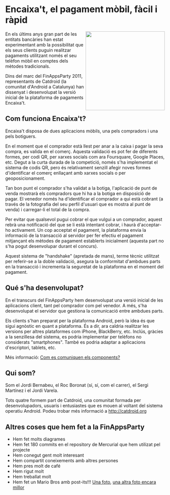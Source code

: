 # Encaixa't, el pagament mòbil, fàcil i ràpid #
<img src='http://p.twimg.com/AeCxby8CAAEQH98.jpg' align='right' width='250px' />
En els últims anys gran part de les entitats bancàries han estat experimentant amb la possibilitat que els seus clients puguin realitzar pagaments utilitzant només el seu telèfon mòbil en comptes dels mètodes tradicionals.

Dins del marc del FinAppsParty 2011, representants de Catdroid (la comunitat d'Android a Catalunya) han dissenyat i desenvolupat la versió inicial de la plataforma de pagaments Encaixa't.

## Com funciona Encaixa't? ##

Encaixa't disposa de dues aplicacions mòbils, una pels compradors i una pels botiguers.

En el moment que el comprador està llest per anar a la caixa i pagar la seva compra, es valida en el comerç. Aquesta validació es pot fer de diferents formes, per codi QR, per xarxes socials com ara Foursquare, Google Places, etc. Degut a la curta durada de la competició, només s'ha implementat el sistema de codis QR, pero és relativament senzill afegir noves formes d'identificar el comerç enllaçant amb xarxes socials o per geoposicionament.

Tan bon punt el comprador s'ha validat a la botiga, l'aplicació de punt de venda mostrarà els compradors que hi ha a la botiga en disposició de pagar. El venedor només ha d'identificar el comprador a qui està cobrant (a través de la fotografia del seu perfil d'usuari que es mostra al punt de venda) i carregar-li el total de la compra.

Per evitar que qualsevol pugui cobrar el que vulgui a un comprador, aquest rebrà una notificació del que se li està intentant cobrar, i haurà d'acceptar-ho activament. Un cop acceptat el pagament, la plataforma envia la informació de la transacció al servidor per fer efectiu el pagament mitjançant els mètodes de pagament establerts inicialment (aquesta part no s'ha pogut desenvolupar durant el concurs).

Aquest sistema de "handshake" (apretada de mans), terme tècnic utilitzat per referir-se a la doble validació, asegura la conformitat d'ambdues parts en la transacció i incrementa la seguretat de la plataforma en el moment del pagament.

## Qué s'ha desenvolupat? ##

En el transcurs del FinAppsParty hem desenvolupat una versió inicial de les aplicacions client, tant pel comprador com pel venedor. A més, s'ha desenvolupat el servidor que gestiona la comunicació entre ambdues parts.

Els clients s'han preparat per la plataforma Android, però la idea és que sigui agnòstic en quant a plataforma. És a dir, ara caldria realitzar les versions per altres plataformes com iPhone, BlackBerry, etc. Inclús, gràcies a la senzillesa del sistema, es podria implementar per telèfons no considerats "smartphones". També es podria adaptar a aplicacions d'escriptori, tablets, etc.

Més informació: [Com es comuniquen els components?](Components.md)

## Qui som? ##

Som el Jordi Bernabeu, el Roc Boronat (sí, sí, com el carrer), el Sergi Martínez i el Jordi Varela.

Tots quatre formem part de Catdroid, una comunitat formada per desenvolupadors, usuaris i entusiastes que es mouen al voltant del sistema operatiu Android. Podeu trobar més informació a http://catdroid.org

## Altres coses que hem fet a la FinAppsParty ##

  * Hem fet molts diagrames
  * Hem fet 180 commits en el repository de Mercurial que hem utilizat pel projecte
  * Hem conegut gent molt interesant
  * Hem compartit coneixements amb altres persones
  * Hem pres molt de café
  * Hem rigut molt
  * Hem treballat molt
  * Hem fet un Mario Bros amb post-its!!! [Una foto](http://yfrog.com/z/ntiivjuj), [una altra foto encara millor](http://instagr.am/p/TxtMs/)